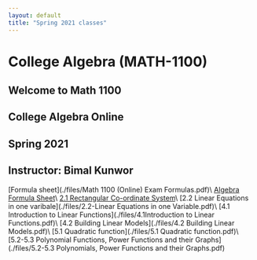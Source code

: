 ```yaml
---
layout: default
title: "Spring 2021 classes"
---
```


# College Algebra (MATH-1100)


## Welcome to Math 1100 
## College Algebra Online
## Spring 2021
## Instructor: Bimal Kunwor

[Formula sheet](./files/Math 1100 (Online) Exam Formulas.pdf)\\
[Algebra Formula Sheet](./files/algebraformulas.pdf)\\
[2.1 Rectangular Co-ordinate System](./files/2.1-RectangularCoordinateSystem.pdf)\\
[2.2 Linear Equations in one varibale](./files/2.2-Linear Equations in one Variable.pdf)\\
[4.1 Introduction to Linear Functions](./files/4.1Introduction to Linear Functions.pdf)\\
[4.2 Building Linear Models](./files/4.2 Building Linear Models.pdf)\\
[5.1 Quadratic function](./files/5.1 Quadratic function.pdf)\\
[5.2-5.3 Polynomial Functions, Power Functions and their Graphs](./files/5.2-5.3 Polynomials, Power Functions and their Graphs.pdf)